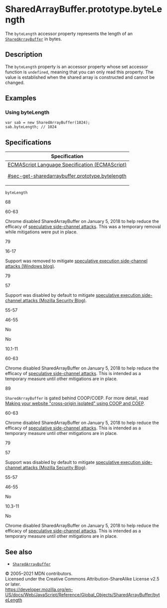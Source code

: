 # SharedArrayBuffer.prototype.byteLength

The `byteLength` accessor property represents the length of an [`SharedArrayBuffer`](../sharedarraybuffer) in bytes.

## Description

The `byteLength` property is an accessor property whose set accessor function is `undefined`, meaning that you can only read this property. The value is established when the shared array is constructed and cannot be changed.

## Examples

### Using byteLength

    var sab = new SharedArrayBuffer(1024);
    sab.byteLength; // 1024

## Specifications

<table>
<thead>
<tr class="header">
<th>Specification</th>
</tr>
</thead>
<tbody>
<tr class="odd">
<td>
<a href="https://tc39.es/ecma262/#sec-get-sharedarraybuffer.prototype.bytelength">ECMAScript Language Specification (ECMAScript) 
<br/>

<span class="small">#sec-get-sharedarraybuffer.prototype.bytelength</span>
</a>
</td>
</tr>
</tbody>
</table>

`byteLength`

68

60-63

Chrome disabled SharedArrayBuffer on January 5, 2018 to help reduce the efficacy of [speculative side-channel attacks](https://www.chromium.org/Home/chromium-security/ssca). This was a temporary removal while mitigations were put in place.

79

16-17

Support was removed to mitigate [speculative execution side-channel attacks (Windows blog)](https://blogs.windows.com/msedgedev/2018/01/03/speculative-execution-mitigations-microsoft-edge-internet-explorer).

79

57

Support was disabled by default to mitigate [speculative execution side-channel attacks (Mozilla Security Blog)](https://blog.mozilla.org/security/2018/01/03/mitigations-landing-new-class-timing-attack/).

55-57

46-55

No

No

10.1-11

60-63

Chrome disabled SharedArrayBuffer on January 5, 2018 to help reduce the efficacy of [speculative side-channel attacks](https://www.chromium.org/Home/chromium-security/ssca). This is intended as a temporary measure until other mitigations are in place.

89

`SharedArrayBuffer` is gated behind COOP/COEP. For more detail, read [Making your website "cross-origin isolated" using COOP and COEP](https://web.dev/coop-coep/).

60-63

Chrome disabled SharedArrayBuffer on January 5, 2018 to help reduce the efficacy of [speculative side-channel attacks](https://www.chromium.org/Home/chromium-security/ssca). This is intended as a temporary measure until other mitigations are in place.

79

57

Support was disabled by default to mitigate [speculative execution side-channel attacks (Mozilla Security Blog)](https://blog.mozilla.org/security/2018/01/03/mitigations-landing-new-class-timing-attack/).

55-57

46-55

No

10.3-11

No

Chrome disabled SharedArrayBuffer on January 5, 2018 to help reduce the efficacy of [speculative side-channel attacks](https://www.chromium.org/Home/chromium-security/ssca). This is intended as a temporary measure until other mitigations are in place.

## See also

-   [`SharedArrayBuffer`](../sharedarraybuffer)

© 2005–2021 MDN contributors.  
Licensed under the Creative Commons Attribution-ShareAlike License v2.5 or later.  
<a href="https://developer.mozilla.org/en-US/docs/Web/JavaScript/Reference/Global_Objects/SharedArrayBuffer/byteLength" class="_attribution-link">https://developer.mozilla.org/en-US/docs/Web/JavaScript/Reference/Global_Objects/SharedArrayBuffer/byteLength</a>
